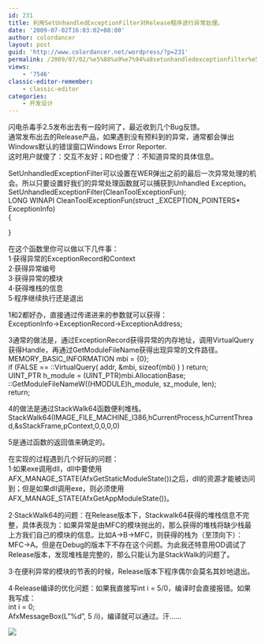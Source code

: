 ```yaml
---
id: 231
title: 利用SetUnhandledExceptionFilter对Release程序进行异常处理。
date: '2009-07-02T16:03:02+08:00'
author: colordancer
layout: post
guid: 'http://www.colordancer.net/wordpress/?p=231'
permalink: /2009/07/02/%e5%88%a9%e7%94%a8setunhandledexceptionfilter%e5%af%b9release%e7%a8%8b%e5%ba%8f%e8%bf%9b%e8%a1%8c%e5%bc%82%e5%b8%b8%e5%a4%84%e7%90%86%e3%80%82/
views:
    - '7546'
classic-editor-remember:
    - classic-editor
categories:
    - 开发设计
---
```


闪电杀毒手2.5发布出去有一段时间了，最近收到几个Bug反馈。  
通常发布出去的Release产品，如果遇到没有预料到的异常，通常都会弹出Windows默认的错误窗口Windows Error Reporter.  
这时用户就傻了：交互不友好；RD也傻了：不知道异常的具体信息。

SetUnhandledExceptionFilter可以设置在WER弹出之前的最后一次异常处理的机会。所以只要设置好我们的异常处理函数就可以捕获到Unhandled Exception。SetUnhandledExceptionFilter(CleanToolExceptionFun);  
LONG WINAPI CleanToolExceptionFun(struct \_EXCEPTION\_POINTERS\* ExceptionInfo)  
{

}

在这个函数里你可以做以下几件事：  
1·获得异常的ExceptionRecord和Context  
2·获得异常编号  
3·获得异常的模块  
4·获得堆栈的信息  
5·程序继续执行还是退出

1和2都好办，直接通过传递进来的参数就可以获得：  
ExceptionInfo-&gt;ExceptionRecord-&gt;ExceptionAddress;

3通常的做法是，通过ExceptionRecord获得异常的内存地址，调用VirtualQuery获得Handle，再通过GetModuleFileName获得出现异常的文件路径。  
MEMORY\_BASIC\_INFORMATION mbi = {0};  
if (FALSE == ::VirtualQuery( addr, &amp;mbi, sizeof(mbi) ) ) return;  
UINT\_PTR h\_module = (UINT\_PTR)mbi.AllocationBase;  
::GetModuleFileNameW((HMODULE)h\_module, sz\_module, len);  
return;

4的做法是通过StackWalk64函数便利堆栈。  
StackWalk64(IMAGE\_FILE\_MACHINE\_I386,hCurrentProcess,hCurrentThread,&amp;sStackFrame,pContext,0,0,0,0)

5是通过函数的返回值来确定的。

在实现的过程遇到几个好玩的问题：  
1·如果exe调用dll，dll中要使用AFX\_MANAGE\_STATE(AfxGetStaticModuleState())之后，dll的资源才能被访问到；但是如果dll调用exe，则必须使用AFX\_MANAGE\_STATE(AfxGetAppModuleState())。

2·StackWalk64的问题：在Release版本下，Stackwalk64获得的堆栈信息不完整，具体表现为：如果异常是由MFC的模块抛出的，那么获得的堆栈将缺少栈最上方我们自己的模块的信息。比如A-&gt;B-&gt;MFC，则获得的栈为（至顶向下）：MFC-&gt;A。但是在Debug的版本下不存在这个问题。为此我还特意用OD调试了Release版本，发现堆栈是完整的，那么只能认为是StackWalk的问题了。

3·在便利异常的模块的节表的时候，Release版本下程序偶尔会莫名其妙地退出。

4·Release编译的优化问题：如果我直接写int i = 5/0，编译时会直接报错。如果我写成：  
int i = 0;  
AfxMessageBox(L”%d”, 5 /i)，编译就可以通过。汗……

![](/blog/attachments/month_0907/d200972155845.jpg)